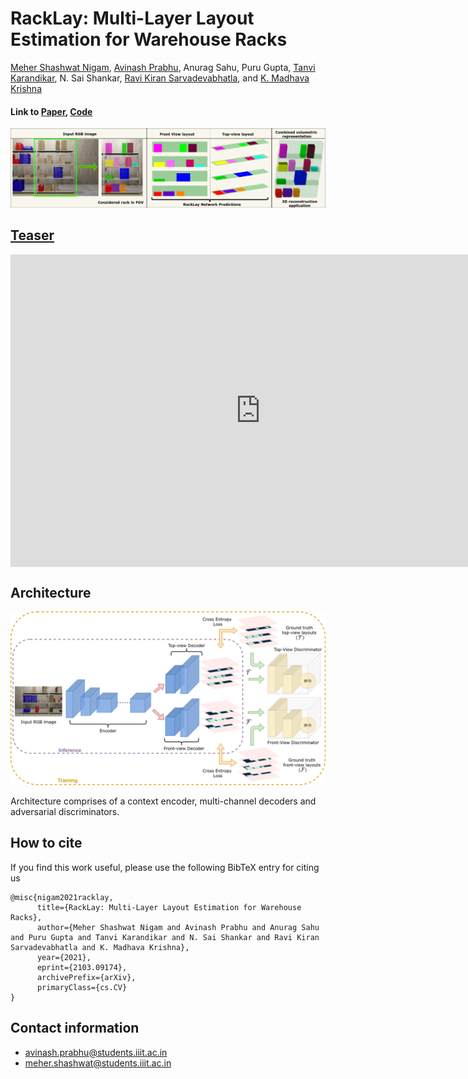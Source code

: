 # RackLay: Multi-Layer Layout Estimation for Warehouse Racks

[Meher Shashwat Nigam](https://github.com/ShashwatNigam99), [Avinash Prabhu](https://avinash2468.github.io/), Anurag Sahu, Puru Gupta, [Tanvi Karandikar](https://tanvi141.github.io/), N. Sai Shankar, [Ravi Kiran Sarvadevabhatla](https://ravika.github.io), and [K. Madhava Krishna](http://robotics.iiit.ac.in)

#### Link to [Paper](https://arxiv.org/abs/2103.09174), [Code](https://github.com/Avinash2468/RackLay) 

<p align="center">
    <img src="assets/teaser.png" />
</p>

## [Teaser](https://www.youtube.com/watch?v=1hdl3W-MlXo)

<iframe height="500" width="800" src="https://www.youtube.com/embed/1hdl3W-MlXo" align="center" frameborder="0" allow="accelerometer; autoplay; encrypted-media; gyroscope; picture-in-picture" allowfullscreen></iframe>

## Architecture

<p align="center">
    <img src="assets/double_decoder.png" />
</p>

Architecture comprises of a context encoder, multi-channel decoders and adversarial discriminators.

## How to cite
If you find this work useful, please use the following BibTeX entry for citing us
```
@misc{nigam2021racklay,
      title={RackLay: Multi-Layer Layout Estimation for Warehouse Racks}, 
      author={Meher Shashwat Nigam and Avinash Prabhu and Anurag Sahu and Puru Gupta and Tanvi Karandikar and N. Sai Shankar and Ravi Kiran Sarvadevabhatla and K. Madhava Krishna},
      year={2021},
      eprint={2103.09174},
      archivePrefix={arXiv},
      primaryClass={cs.CV}
}
```

## Contact information
- avinash.prabhu@students.iiit.ac.in
- meher.shashwat@students.iiit.ac.in
